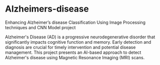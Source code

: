 # Alzheimers-disease

Enhancing Alzheimer’s disease Classification Using Image Processing techniques and CNN Model project

Alzheimer's Disease (AD) is a progressive neurodegenerative disorder that significantly impacts cognitive function and memory. Early detection and diagnosis  are crucial for timely intervention and potential disease management.
This project presents an AI-based approach to detect Alzheimer's disease using Magnetic Resonance Imaging (MRI) scans.
